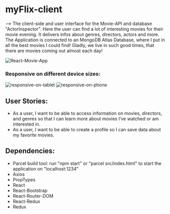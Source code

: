 # myFlix-client
--> The client-side and user interface for the Movie-API and database "ActorInspector".
Here the user can find a lot of interesting movies for their movie evening. It delivers infos about genres, directors, actors and more. The Application is connected to an MongoDB Atlas Database, where I put in all the best movies I could find! Gladly, we live in such good times, that there are movies coming out almost each day!

![React-Movie-App](https://user-images.githubusercontent.com/83455469/144755629-0f1d3667-2788-46e9-8324-53b0525867a0.PNG)

### Responsive on different device sizes:
![responsive-on-tablet](https://user-images.githubusercontent.com/83455469/144755865-10628116-260b-4a7a-8298-fbad9a7accee.PNG)
![responsive-on-phone](https://user-images.githubusercontent.com/83455469/144755875-48e08d05-7246-4155-abcc-a674f64e205a.PNG)

## User Stories:

- As a user, I want to be able to access information on movies, directors, and genres so
that I can learn more about movies I’ve watched or am interested in.
- As a user, I want to be able to create a profile so I can save data about my favorite
movies.

## Dependencies: 
* Parcel build tool: run "npm start" or "parcel src/index.html" to start the application on "localhost:1234"
* Axios
* PropTypes
* React
* React-Bootstrap
* React-Router-DOM
* React-Redux
* Redux
